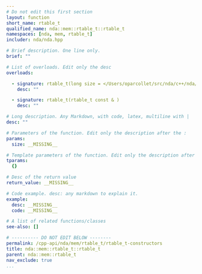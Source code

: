 ```yaml
---
# Do not edit this first section
layout: function
short_name: rtable_t
qualified_name: nda::mem::rtable_t::rtable_t
namespaces: [nda, mem, rtable_t]
includer: nda/nda.hpp

# Brief description. One line only.
brief: ""

# List of overloads. Edit only the desc
overloads:

  - signature: rtable_t(long size = </Users/oparcollet/src/nda/c++/nda/storage/./rtable.hpp:58:26>)
    desc: ""

  - signature: rtable_t(rtable_t const & )
    desc: ""

# Long description. Any Markdown, with code, latex, multiline with |
desc: ""

# Parameters of the function. Edit only the description after the :
params:
  size: __MISSING__

# Template parameters of the function. Edit only the description after the :
tparams:
  {}

# Desc of the return value
return_value: __MISSING__

# Code example. desc: any markdown to explain it.
example:
  desc: __MISSING__
  code: __MISSING__

# A list of related functions/classes
see-also: []

# ---------- DO NOT EDIT BELOW --------
permalink: /cpp-api/nda/mem/rtable_t/rtable_t-constructors
title: nda::mem::rtable_t::rtable_t
parent: nda::mem::rtable_t
nav_exclude: true
...
```


